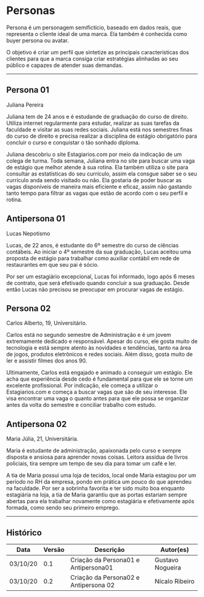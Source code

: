 # Personas
Persona é um personagem semifictício, baseado em dados reais, que representa o cliente ideal de uma marca. Ela também é conhecida como buyer persona ou avatar.

O objetivo é criar um perfil que sintetize as principais características dos clientes para que a marca consiga criar estratégias alinhadas ao seu público e capazes de atender suas demandas.

- - -

## Persona 01
Juliana Pereira

Juliana tem de 24 anos e é estudande de graduação do curso de direito. Utiliza internet regularmente para estudar, realizar as suas tarefas da faculdade e visitar as suas redes sociais. Juliana está nos semestres finas do curso de direito e precisa realizar a disciplina de estágio obrigatório para concluir o curso e conquistar o tão sonhado diploma. 

Juliana descobriu o site Estagiarios.com por meio da indicação de um colega de turma. Toda semana, Juliana entra no site para buscar uma vaga de estágio que melhor atende à sua rotina. Ela também utiliza o site para consultar as estatísticas do seu currículo, assim ela consgue saber se o seu currículo anda sendo visitado ou não. Ela gostaria de poder buscar as vagas disponíveis de maneira mais eficiente e eficaz, assim não gastando tanto tempo para filtrar as vagas que estão de acordo com o seu perfil e rotina.

## Antipersona 01

Lucas Nepotismo

Lucas, de 22 anos, é estudante do 6º semestre do curso de ciências contábeis. Ao iniciar o 4º semestre da sua graduação, Lucas aceitou uma proposta de estágio para trabalhar como auxiliar contábil em rede de restaurantes em que seu pai é sócio. 

Por ser um estagiário excepcional, Lucas foi informado, logo após 6 meses de contrato, que será efetivado quando concluir a sua graduação. Desde então Lucas não precisou se preocupar em procurar vagas de estágio.

## Persona 02

Carlos Alberto, 19, Universitário.

Carlos está no segundo semestre de Administração e é um jovem extremamente dedicado e responsável. Apesar do curso, ele gosta muito de tecnologia e está sempre atento às novidades e tendências, tanto na área de jogos, produtos eletrônicos e redes sociais. Além disso, gosta muito de ler e assistir filmes dos anos 90. 
  
Ultimamente, Carlos está engajado e animado a conseguir um estágio. Ele acha que experiência desde cedo é fundamental para que ele se torne um excelente profissional. Por indicação, ele começa a utilizar o Estagiarios.com e começa a buscar vagas que são de seu interesse. Ele visa encontrar uma vaga o quanto antes para que ele possa se organizar antes da volta do semestre e conciliar trabalho com estudo.  

## Antipersona 02

Maria Júlia, 21, Universitária.

Maria é estudante de administração, apaixonada pelo curso e sempre disposta e ansiosa para aprender novas coisas. Leitora assídua de livros policiais, tira sempre um tempo de seu dia para tomar um café e ler. 

A tia de Maria possui uma loja de tecidos, local onde Maria estagiou por um período no RH da empresa, pondo em prática um pouco do que aprendeu na faculdade. Por ser a sobrinha favorita e ter sido muito boa enquanto estagiária na loja, a tia de Maria garantiu que as portas estariam sempre abertas para ela trabalhar novamente como estagiária e efetivamente após formada, como sendo seu primeiro emprego.

- - -

## Histórico

| Data     | Versão | Descrição                         | Autor(es)                                        |
| -------- | ------ | --------------------------------- | ------------------------------------------------ |
| 03/10/20 | 0.1    | Criação da Persona01 e Antipersona01|Gustavo Nogueira |
| 03/10/20 | 0.2    | Criação da Persona02 e Antipersona 02 | Nícalo Ribeiro|